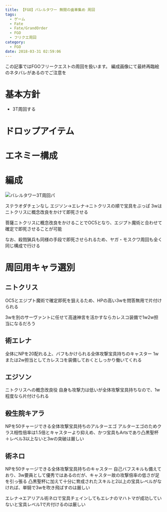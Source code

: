 ```yaml
---
title: 【FGO】バレルタワー 無間の歯車集め 周回
tags:
  - ゲーム
  - Fate
  - Fate/GrandOrder
  - FGO
  - フリクエ周回
category:
  - FGO
date: 2018-03-31 02:59:06
---
```



この記事ではFGOフリークエストの周回を扱います。
編成画像にて最終再臨絵のネタバレがあるのでご注意を

<!-- more -->

# 基本方針

* 3T周回する

# ドロップアイテム

# エネミー構成

# 編成

![バレルタワー3T周回パ](barreltower-gear.png "バレルタワー3T周回パ")

ステラオダチェンなし
エジソン→エレナ→ニトクリスの順で宝具をぶっぱ
3wはニトクリスに概念改良をかけて即死させる

菩薩ニトクリスに概念改良をかけることでOC5となり、エジプト魔術と合わせて確定で即死させることが可能


なお、殺戮猟兵も同様の手段で即死させられるため、ヤガ・モスクワ周回も全く同じ構成で行ける

# 周回用キャラ選別

## ニトクリス

OC5とエジプト魔術で確定即死を狙えるため、HPの高い3wを問答無用で片付けられる

3wを別のサーヴァントに任せて高速神言を活かすならカレスコ装備で1w2w担当になるだろう

## 術エレナ

全体にNPを20配れる上、バフもかけられる全体攻撃宝具持ちのキャスター
1wまたは2w担当としてカレスコを装備しておくとしっかり働いてくれる

## エジソン

ニトクリスへの概念改良役
自身も攻撃力は低いが全体攻撃宝具持ちなので、1w程度なら片付けられる

## 殺生院キアラ

NPを50チャージできる全体攻撃宝具持ちのアルターエゴ
アルターエゴのためクラス相性倍率は1.5倍とキャスターより抑えめ、かつ宝具もArtsであり凸黒聖杯＋レベル3以上ないと3wの突破は厳しい

## 術ネロ

NPを50チャージできる全体攻撃宝具持ちのキャスター
自己バフスキルも備えており、3w要員として優秀ではあるのだが、キャスター故の攻撃倍率の低さが足を引っ張る
凸黒聖杯に加えて十分に育成されたスキルと2以上の宝具レベルがなければ、単騎で3wを吹き飛ばすのは厳しい

エレナ→エアリアル術ネロで宝具チェインしてもエレナのマハトマが成功していないと宝具レベル1で片付けるのは厳しい
